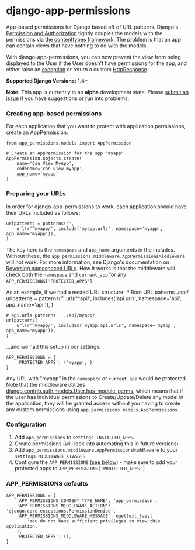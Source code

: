 django-app-permissions
======================
App-based permissions for Django based off of URL patterns. Django's [Permission and Authorization](https://docs.djangoproject.com/en/dev/topics/auth/default/#permissions-and-authorization) tightly couples the models with the permissions via [the contenttypes framework](https://docs.djangoproject.com/en/dev/ref/contrib/contenttypes/). The problem is that an app can contain views that have nothing to do with the models.

With django-app-permissions, you can now prevent the view from being displayed to the User if the User doesn't have permissions for the app, and either raise an [exception](https://docs.djangoproject.com/en/dev/ref/exceptions/) or return a custom [HttpResponse](https://docs.djangoproject.com/en/dev/ref/request-response/#httpresponse-subclasses).

**Supported Django Versions:** 1.4+

**Note:** This app is currently in an **alpha** development state. Please [submit an issue](https://github.com/michaeljohnbarr/django-app-permissions/issues) if you have suggestions or run into problems.

### Creating app-based permissions
For each application that you want to protect with application permissions, create an AppPermission:

    from app_permissions.models import AppPermission
    
    # Create an AppPermission for the app "myapp"
    AppPermission.objects.create(
        name='Can View MyApp', 
        codename='can_view_myapp', 
        app_name='myapp'
    )

### Preparing your URLs
In order for django-app-permissions to work, each application should have their URLs included as follows:

    urlpatterns = patterns('',
        url(r'^myapp/', include('myapp.urls', namespace='myapp', app_name='myapp')),
    )
    
The key here is the `namespace` and `app_name` arguments in the includes. Without these, the `app_permissions.middleware.AppPermissionsMiddleware` will not work. For more information, see Django's documentation on [Reversing namespaced URLs](https://docs.djangoproject.com/en/dev/topics/http/urls/#reversing-namespaced-urls). How it works is that the middleware will check both the `namespace` and `current_app` for any `APP_PERMISSIONS['PROTECTED_APPS']`. 

As an example, if we had a nested URL structure:
    # Root URL patterns   ./api/
    urlpatterns = patterns('',
        url(r'^api/', includes('api.urls', namespace='api', app_name='api')),
    )
    
    # api.urls patterns   ./api/myapp/
    urlpatterns('',
        url(r'^myapp/', includes('myapp.api.urls', namespace='myapp', app_name='myapp')),
    )

...and we had this setup in our settings:

    APP_PERMISSIONS = {
        'PROTECTED_APPS': ('myapp', )
    }
    
Any URL with "myapp" in the `namespace` or `current_app` would be protected. Note that the middleware utilizes [django.contrib.auth.models.User.has_module_perms](https://docs.djangoproject.com/en/dev/ref/contrib/auth/#django.contrib.auth.models.User.has_module_perms), which means that if the user has individual permissions to Create/Update/Delete any model in the application, they will be granted access without you having to create any custom permissions using `app_permissions.models.AppPermissions`.

### Configuration
1. Add `app_permissions` to `settings.INSTALLED_APPS`.
2. Create permissions (will look into automating this in future versions)
3. Add `app_permissions.middleware.AppPermissionsMiddleware` to your `settings.MIDDLEWARE_CLASSES`.
4. Configure the `APP_PERMISSIONS` ([see below](#app_permissions-defaults)) - make sure to add your protected apps to `APP_PERMISSIONS['PROTECTED_APPS']`


### APP_PERMISSIONS defaults
    APP_PERMISSIONS = {
        'APP_PERMISSIONS_CONTENT_TYPE_NAME': 'app_permission',
        'APP_PERMISSIONS_MIDDLEWARE_ACTION': 'django.core.exceptions.PermissionDenied',
        'APP_PERMISSIONS_MIDDLEWARE_MESSAGE': ugettext_lazy(
            'You do not have sufficient privileges to view this application.'
        ),
        'PROTECTED_APPS': (),
    }
